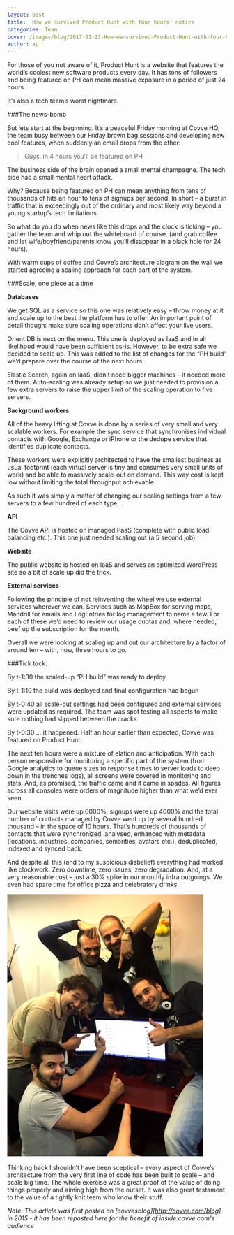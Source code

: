 ```yaml
---
layout: post
title:  How we survived Product Hunt with four hours' notice
categories: Team
cover: /images/blog/2017-01-23-How-we-survived-Product-Hunt-with-four-hours-notice/1.png
author: ap
---
```

For those of you not aware of it, Product Hunt is a website that features the world’s coolest new software products every day. It has tons of followers and being featured on PH can mean massive exposure in a period of just 24 hours.

It’s also a tech team’s worst nightmare.
<!--more-->

###The news-bomb

But lets start at the beginning. It’s a peaceful Friday morning at Covve HQ, the team busy between our Friday brown bag sessions and developing new cool features, when suddenly an email drops from the ether:

> Guys, in 4 hours you’ll be featured on PH

The business side of the brain opened a small mental champagne. The tech side had a small mental heart attack.

Why? Because being featured on PH can mean anything from tens of thousands of hits an hour to tens of signups per second! In short – a burst in traffic that is exceedingly out of the ordinary and most likely way beyond a young startup’s tech limitations.

So what do you do when news like this drops and the clock is ticking – you gather the team and whip out the whiteboard of course. (and grab coffee and let wife/boyfriend/parents know you’ll disappear in a black hole for 24 hours).

With warm cups of coffee and Covve’s architecture diagram on the wall we started agreeing a scaling approach for each part of the system.

###Scale, one piece at a time

<b>Databases</b>

We get SQL as a service so this one was relatively easy – throw money at it and scale up to the best the platform has to offer. An important point of detail though: make sure scaling operations don’t affect your live users.

Orient DB is next on the menu. This one is deployed as IaaS and in all likelihood would have been sufficient as-is. However, to be extra safe we decided to scale up. This was added to the list of changes for the “PH build” we’d prepare over the course of the next hours.

Elastic Search, again on IaaS, didn’t need bigger machines – it needed more of them. Auto-scaling was already setup so we just needed to provision a few extra servers to raise the upper limit of the scaling operation to five servers.

<b>Background workers</b>

All of the heavy lifting at Covve is done by a series of very small and very scalable workers. For example the sync service that synchronises individual contacts with Google, Exchange or iPhone or the dedupe service that identifies duplicate contacts.

These workers were explicitly architected to have the smallest business as usual footprint (each virtual server is tiny and consumes very small units of work) and be able to massively scale-out on demand. This way cost is kept low without limiting the total throughput achievable.

As such it was simply a matter of changing our scaling settings from a few servers to a few hundred of each type.

<b>API</b>

The Covve API is hosted on managed PaaS (complete with public load balancing etc.). This one just needed scaling out (a 5 second job).

<b>Website</b>

The public website is hosted on IaaS and serves an optimized WordPress site so a bit of scale up did the trick.

<b>External services</b>

Following the principle of not reinventing the wheel we use external services wherever we can. Services such as MapBox for serving maps, Mandrill for emails and LogEntries for log management to name a few. For each of these we’d need to review our usage quotas and, where needed, beef up the subscription for the month.

Overall we were looking at scaling up and out our architecture by a factor of around ten – with, now, three hours to go.

###Tick tock.

By t-1:30 the scaled-up “PH build” was ready to deploy

By t-1:10 the build was deployed and final configuration had begun

By t-0:40 all scale-out settings had been configured and external services were updated as required. The team was spot testing all aspects to make sure nothing had slipped between the cracks

By t-0:30 … it happened. Half an hour earlier than expected, Covve was featured on Product Hunt

The next ten hours were a mixture of elation and anticipation. With each person responsible for monitoring a specific part of the system (from Google analytics to queue sizes to response times to server loads to deep down in the trenches logs), all screens were covered in monitoring and stats. And, as promised, the traffic came and it came in spades. All figures across all consoles were orders of magnitude higher than what we’d ever seen.

Our website visits were up 6000%, signups were up 4000% and the total number of contacts managed by Covve went up by several hundred thousand – in the space of 10 hours. That’s hundreds of thousands of contacts that were synchronized, analysed, enhanced with metadata (locations, industries, companies, seniorities, avatars etc.), deduplicated, indexed and synced back.

And despite all this (and to my suspicious disbelief) everything had worked like clockwork. Zero downtime, zero issues, zero degradation. And, at a very reasonable cost – just a 30% spike in our monthly infra outgoings. We even had spare time for office pizza and celebratory drinks.

![Celebration](/images/blog/2017-01-23-How-we-survived-Product-Hunt-with-four-hours-notice/2.jpg)

Thinking back I shouldn’t have been sceptical – every aspect of Covve’s architecture from the very first line of code has been built to scale – and scale big time. The whole exercise was a great proof of the value of doing things properly and aiming high from the outset. It was also great testament to the value of a tightly knit team who know their stuff.

<em>Note: This article was first posted on [covvesblog][http://covve.com/blog] in 2015 - it has been reposted here for the benefit of inside.covve.com's audience</em>

[covvesblog]: http://covve.com/blog